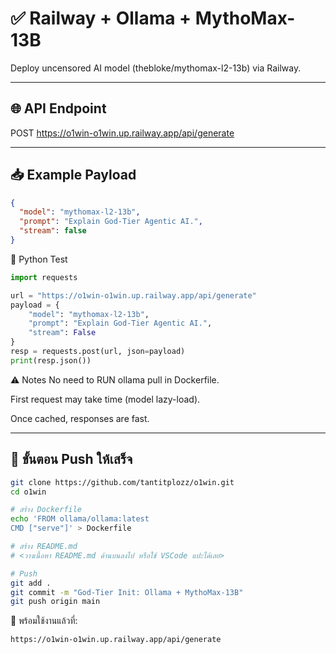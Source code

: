 # ✅ Railway + Ollama + MythoMax-13B

Deploy uncensored AI model (thebloke/mythomax-l2-13b) via Railway.

---

## 🌐 API Endpoint

POST <https://o1win-o1win.up.railway.app/api/generate>

---

## 📥 Example Payload

```json
{
  "model": "mythomax-l2-13b",
  "prompt": "Explain God-Tier Agentic AI.",
  "stream": false
}
```

🧪 Python Test

```python
import requests

url = "https://o1win-o1win.up.railway.app/api/generate"
payload = {
    "model": "mythomax-l2-13b",
    "prompt": "Explain God-Tier Agentic AI.",
    "stream": False
}
resp = requests.post(url, json=payload)
print(resp.json())
```

⚠️ Notes
No need to RUN ollama pull in Dockerfile.

First request may take time (model lazy-load).

Once cached, responses are fast.

---

## 🧠 ขั้นตอน Push ให้เสร็จ

```bash
git clone https://github.com/tantitplozz/o1win.git
cd o1win

# สร้าง Dockerfile
echo 'FROM ollama/ollama:latest
CMD ["serve"]' > Dockerfile

# สร้าง README.md
# <วางเนื้อหา README.md ด้านบนลงไป หรือใช้ VSCode แปะได้เลย>

# Push
git add .
git commit -m "God-Tier Init: Ollama + MythoMax-13B"
git push origin main
```

🚀 พร้อมใช้งานแล้วที่:

```bash
https://o1win-o1win.up.railway.app/api/generate
```
